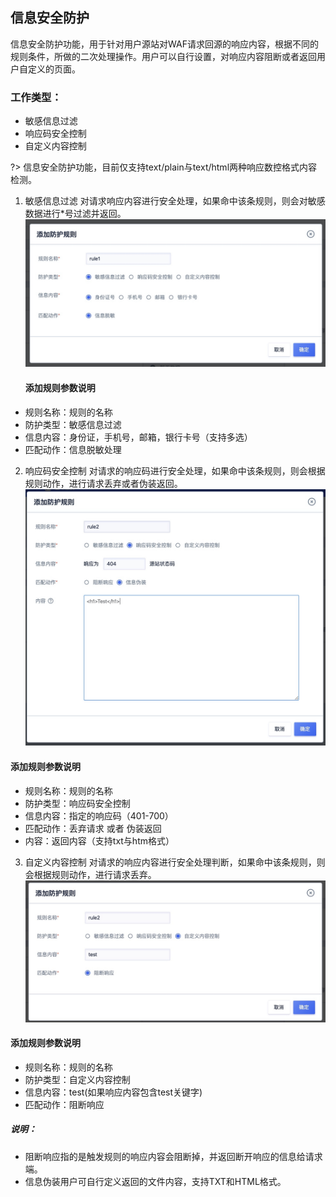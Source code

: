 

## 信息安全防护

信息安全防护功能，用于针对用户源站对WAF请求回源的响应内容，根据不同的规则条件，所做的二次处理操作。用户可以自行设置，对响应内容阻断或者返回用户自定义的页面。
### 工作类型：
* 敏感信息过滤
* 响应码安全控制
* 自定义内容控制

?> 信息安全防护功能，目前仅支持text/plain与text/html两种响应数控格式内容检测。

1. 敏感信息过滤
对请求响应内容进行安全处理，如果命中该条规则，则会对敏感数据进行*号过滤并返回。
![](../images/15904852847514.jpg)

    #### 添加规则参数说明

  - 规则名称：规则的名称
  - 防护类型：敏感信息过滤
  - 信息内容：身份证，手机号，邮箱，银行卡号（支持多选）
  - 匹配动作：信息脱敏处理
  

2. 响应码安全控制
对请求的响应码进行安全处理，如果命中该条规则，则会根据规则动作，进行请求丢弃或者伪装返回。
![](../images/15904853143558.jpg)

 #### 添加规则参数说明

  - 规则名称：规则的名称
  - 防护类型：响应码安全控制
  - 信息内容：指定的响应码（401-700）
  - 匹配动作：丢弃请求 或者 伪装返回
  - 内容：返回内容（支持txt与htm格式）
  
3. 自定义内容控制
对请求的响应内容进行安全处理判断，如果命中该条规则，则会根据规则动作，进行请求丢弃。
![](../images/15904854830821.jpg)

 #### 添加规则参数说明

  - 规则名称：规则的名称
  - 防护类型：自定义内容控制
  - 信息内容：test(如果响应内容包含test关键字)
  - 匹配动作：阻断响应

##### 说明：
  - 阻断响应指的是触发规则的响应内容会阻断掉，并返回断开响应的信息给请求端。
  - 信息伪装用户可自行定义返回的文件内容，支持TXT和HTML格式。
